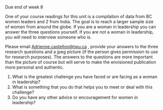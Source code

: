 Due end of week 8

One of your course readings for this unit is a compilation of data from BC women leaders and 2 from India. The goal is to reach a larger sample size of women from around the globe. If you are a woman in leadership you can answer the three questions yourself. If you are not a woman in leadership, you will need to interview someone who is.

Please email Adrienne.castellon@twu.ca , provide your answers to the three research questions and a jpeg picture \(if the person gives permission to use for research purposes\). The answers to the questions are more important than the picture of course but will serve to make the envisioned publication more personal and authentic.

1. What is the greatest challenge you have faced or are facing as a woman in leadership?
2. What is something that you do that helps you to meet or deal with this challenge?
3. Do you have any other advice or encouragement for women in leadership?




